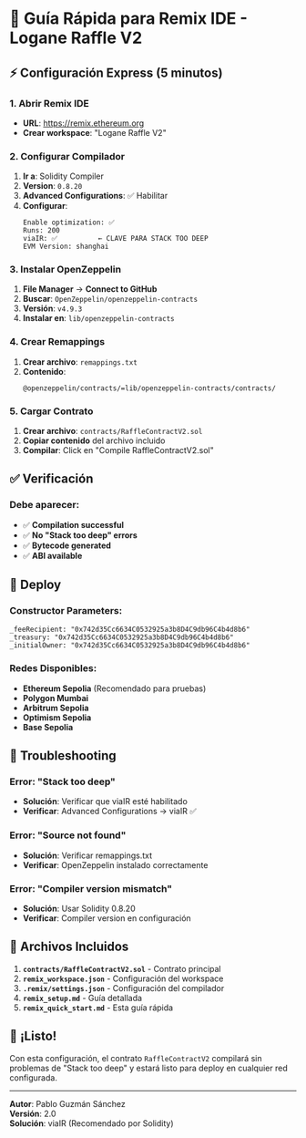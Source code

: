 # 🚀 Guía Rápida para Remix IDE - Logane Raffle V2

## ⚡ Configuración Express (5 minutos)

### 1. Abrir Remix IDE
- **URL**: https://remix.ethereum.org
- **Crear workspace**: "Logane Raffle V2"

### 2. Configurar Compilador
1. **Ir a**: Solidity Compiler
2. **Version**: `0.8.20`
3. **Advanced Configurations**: ✅ Habilitar
4. **Configurar**:
   ```
   Enable optimization: ✅
   Runs: 200
   viaIR: ✅          ← CLAVE PARA STACK TOO DEEP
   EVM Version: shanghai
   ```

### 3. Instalar OpenZeppelin
1. **File Manager** → **Connect to GitHub**
2. **Buscar**: `OpenZeppelin/openzeppelin-contracts`
3. **Versión**: `v4.9.3`
4. **Instalar en**: `lib/openzeppelin-contracts`

### 4. Crear Remappings
1. **Crear archivo**: `remappings.txt`
2. **Contenido**:
   ```
   @openzeppelin/contracts/=lib/openzeppelin-contracts/contracts/
   ```

### 5. Cargar Contrato
1. **Crear archivo**: `contracts/RaffleContractV2.sol`
2. **Copiar contenido** del archivo incluido
3. **Compilar**: Click en "Compile RaffleContractV2.sol"

## ✅ Verificación

### Debe aparecer:
- ✅ **Compilation successful**
- ✅ **No "Stack too deep" errors**
- ✅ **Bytecode generated**
- ✅ **ABI available**

## 🎯 Deploy

### Constructor Parameters:
```solidity
_feeRecipient: "0x742d35Cc6634C0532925a3b8D4C9db96C4b4d8b6"
_treasury: "0x742d35Cc6634C0532925a3b8D4C9db96C4b4d8b6"  
_initialOwner: "0x742d35Cc6634C0532925a3b8D4C9db96C4b4d8b6"
```

### Redes Disponibles:
- **Ethereum Sepolia** (Recomendado para pruebas)
- **Polygon Mumbai**
- **Arbitrum Sepolia**
- **Optimism Sepolia**
- **Base Sepolia**

## 🚨 Troubleshooting

### Error: "Stack too deep"
- **Solución**: Verificar que viaIR esté habilitado
- **Verificar**: Advanced Configurations → viaIR ✅

### Error: "Source not found"
- **Solución**: Verificar remappings.txt
- **Verificar**: OpenZeppelin instalado correctamente

### Error: "Compiler version mismatch"
- **Solución**: Usar Solidity 0.8.20
- **Verificar**: Compiler version en configuración

## 📁 Archivos Incluidos

1. **`contracts/RaffleContractV2.sol`** - Contrato principal
2. **`remix_workspace.json`** - Configuración del workspace
3. **`.remix/settings.json`** - Configuración del compilador
4. **`remix_setup.md`** - Guía detallada
5. **`remix_quick_start.md`** - Esta guía rápida

## 🎉 ¡Listo!

Con esta configuración, el contrato `RaffleContractV2` compilará sin problemas de "Stack too deep" y estará listo para deploy en cualquier red configurada.

---

**Autor**: Pablo Guzmán Sánchez  
**Versión**: 2.0  
**Solución**: viaIR (Recomendado por Solidity)

